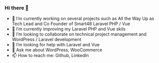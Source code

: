 ### Hi there 👋

- 🔭 I’m currently working on several projects such as All the Way Up as Tech Lead and Co Founder of Smart48 Laravel PHP / Vue
- 🌱 I’m currently improving my Laravel PHP and Vue skils
- 👯 I’m looking to collaborate on technical project management and WordPress / Laravel development
- 🤔 I’m looking for help with Laravel and Vue
- 💬 Ask me about WordPress, WooCommerce 
- 📫 How to reach me: Github, LinkedIn
